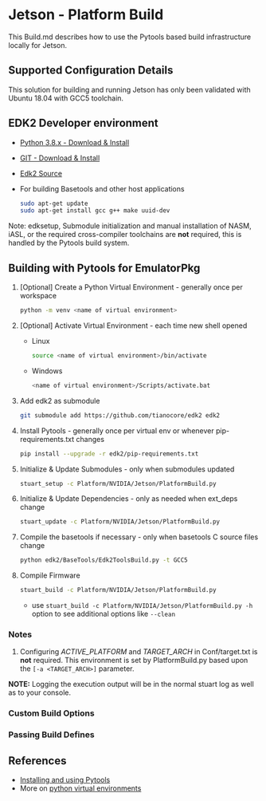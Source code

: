 # Jetson - Platform Build

This Build.md describes how to use the Pytools based build infrastructure locally for Jetson.

## Supported Configuration Details

This solution for building and running Jetson has only been validated with Ubuntu 18.04 with GCC5 toolchain.

## EDK2 Developer environment

- [Python 3.8.x - Download & Install](https://www.python.org/downloads/)
- [GIT - Download & Install](https://git-scm.com/download/)
- [Edk2 Source](https://github.com/tianocore/edk2)
- For building Basetools and other host applications

  ``` bash
  sudo apt-get update
  sudo apt-get install gcc g++ make uuid-dev
  ```

Note: edksetup, Submodule initialization and manual installation of NASM, iASL, or
the required cross-compiler toolchains are **not** required, this is handled by the
Pytools build system.

## Building with Pytools for EmulatorPkg

1. [Optional] Create a Python Virtual Environment - generally once per workspace

    ``` bash
    python -m venv <name of virtual environment>
    ```

2. [Optional] Activate Virtual Environment - each time new shell opened
    - Linux

      ```bash
      source <name of virtual environment>/bin/activate
      ```

    - Windows

      ``` bash
      <name of virtual environment>/Scripts/activate.bat
      ```

2. Add edk2 as submodule

    ``` bash
    git submodule add https://github.com/tianocore/edk2 edk2
    ```

3. Install Pytools - generally once per virtual env or whenever pip-requirements.txt changes

    ``` bash
    pip install --upgrade -r edk2/pip-requirements.txt
    ```

4. Initialize & Update Submodules - only when submodules updated

    ``` bash
    stuart_setup -c Platform/NVIDIA/Jetson/PlatformBuild.py
    ```

5. Initialize & Update Dependencies - only as needed when ext_deps change

    ``` bash
    stuart_update -c Platform/NVIDIA/Jetson/PlatformBuild.py
    ```

6. Compile the basetools if necessary - only when basetools C source files change

    ``` bash
    python edk2/BaseTools/Edk2ToolsBuild.py -t GCC5
    ```

7. Compile Firmware

    ``` bash
    stuart_build -c Platform/NVIDIA/Jetson/PlatformBuild.py
    ```

    - use `stuart_build -c Platform/NVIDIA/Jetson/PlatformBuild.py -h` option to see additional
    options like `--clean`


### Notes

1. Configuring *ACTIVE_PLATFORM* and *TARGET_ARCH* in Conf/target.txt is **not** required. This
   environment is set by PlatformBuild.py based upon the `[-a <TARGET_ARCH>]` parameter.

**NOTE:** Logging the execution output will be in the normal stuart log as well as to your console.

### Custom Build Options

### Passing Build Defines

## References

- [Installing and using Pytools](https://github.com/tianocore/edk2-pytool-extensions/blob/master/docs/using.md#installing)
- More on [python virtual environments](https://docs.python.org/3/library/venv.html)

